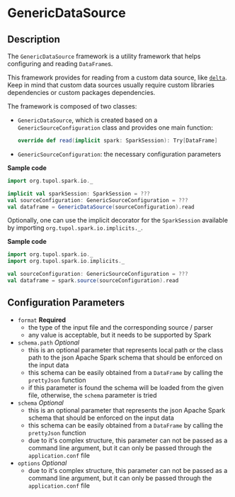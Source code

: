 # GenericDataSource


## Description

The `GenericDataSource` framework is a utility framework that helps configuring and 
reading `DataFrame`s.

This framework provides for reading from a custom data source, like 
[`delta`](https://github.com/delta-io/delta). 
Keep in mind that custom data sources usually require custom libraries dependencies or 
custom packages dependencies.

The framework is composed of two classes:
- `GenericDataSource`, which is created based on a `GenericSourceConfiguration` class and provides one main function:
  ```scala 
  override def read(implicit spark: SparkSession): Try[DataFrame]
  ```
- `GenericSourceConfiguration`: the necessary configuration parameters

**Sample code**
```scala
import org.tupol.spark.io._

implicit val sparkSession: SparkSession = ???
val sourceConfiguration: GenericSourceConfiguration = ???
val dataframe = GenericDataSource(sourceConfiguration).read
```

Optionally, one can use the implicit decorator for the `SparkSession` available by importing `org.tupol.spark.io.implicits._`.

**Sample code**
```scala
import org.tupol.spark.io._
import org.tupol.spark.io.implicits._

val sourceConfiguration: GenericSourceConfiguration = ???
val dataframe = spark.source(sourceConfiguration).read
```


## Configuration Parameters

- `format` **Required**
  - the type of the input file and the corresponding source / parser
  - any value is acceptable, but it needs to be supported by Spark
- `schema.path` *Optional*
  - this is an optional parameter that represents local path or the class path to the json Apache 
    Spark schema that should be enforced on the input data
  - this schema can be easily obtained from a `DataFrame` by calling the `prettyJson` function
  - if this parameter is found the schema will be loaded from the given file, otherwise, the `schema` parameter is tried
- `schema` *Optional*
  - this is an optional parameter that represents the json Apache Spark schema that should be
    enforced on the input data
  - this schema can be easily obtained from a `DataFrame` by calling the `prettyJson` function
  - due to it's complex structure, this parameter can not be passed as a command line argument, 
    but it can only be passed through the `application.conf` file
- `options` *Optional*
  - due to it's complex structure, this parameter can not be passed as a command line argument, 
    but it can only be passed through the `application.conf` file
